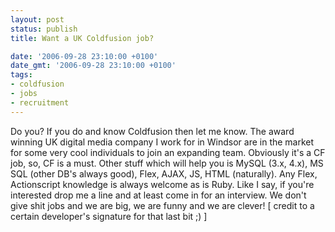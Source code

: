 ```yaml
---
layout: post
status: publish
title: Want a UK Coldfusion job?

date: '2006-09-28 23:10:00 +0100'
date_gmt: '2006-09-28 23:10:00 +0100'
tags:
- coldfusion
- jobs
- recruitment
---
```

Do you? If you do and know Coldfusion then let me know. The award winning UK digital media company I work for in Windsor are in the market for some very cool individuals to join an expanding team.
Obviously it's a CF job, so, CF is a must. Other stuff which will help you is MySQL (3.x, 4.x), MS SQL (other DB's always good), Flex, AJAX, JS, HTML (naturally). Any Flex, Actionscript knowledge is always welcome as is Ruby.
Like I say, if you're interested drop me a line and at least come in for an interview. We don't give shit jobs and we are big, we are funny and we are clever!
[ credit to a certain developer's signature for that last bit ;) ]
